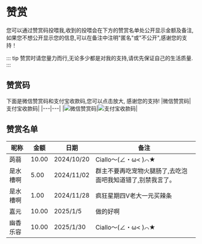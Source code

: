 # 赞赏

您可以通过赞赏码投喂我,收到的投喂会在下方的赞赏名单处公开显示金额及备注,如果您不想公开显示您的信息,可以在备注中注明"匿名"或"不公开",感谢您的支持！

::: tip 
赞赏时请您量力而行,无论多少都是对我的支持,请优先保证自己的生活质量.
:::

## 赞赏码

下面是微信赞赏码和支付宝收款码,您可以点击放大, 感谢您的支持!
|微信赞赏码|支付宝收款码|
|---|---|
|![微信赞赏码](https://gcore.jsdelivr.net/gh/rinaex/images@main/mm_reward_qrcode.jpg)|![支付宝收款码](https://gcore.jsdelivr.net/gh/rinaex/images@main/alipay_qrcode.png)|
## 赞赏名单

|昵称|金额|日期|备注|
|---|---|---|---|
|蒟蒻|10.00|2024/10/20|Ciallo～(∠・ω< )⌒★|
|是水槽啊|5.00|2024/11/02|群主不要再吃宠物火腿肠了,去吃泡面吧我知道错了,别禁我言了。|
|是水槽啊|1.00|2024/11/28|疯狂星期四V老大一元买辣条|
|嘉元|10.00|2025/1/5|做的好啊|
|幽香乐容| 10.00 | 2025/1/30  |Ciallo～(∠・ω< )⌒★|